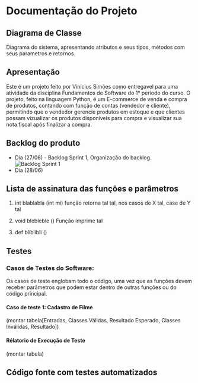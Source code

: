 # Documentação do Projeto


## Diagrama de Classe
Diagrama do sistema, apresentando atributos e seus tipos, métodos com seus parametros e retornos.


## Apresentação
Este é um projeto feito por Vinícius Simões como entregavel para uma atividade da disciplina Fundamentos de Software do 1° período do curso.
O projeto, feito na linguagem Python, é um E-commerce de venda e compra de produtos, contando com função de contas (vendedor e cliente), permitindo que o vendedor gerencie produtos em estoque e que clientes possam vizualizar os produtos disponiveis para compra e visualizar sua nota fiscal após finalizar a compra.


## Backlog do produto
- Dia (27/06) - Backlog Sprint 1, Organização do backlog.
![Backlog Sprint 1](img/backlog1.png "Divisão de ")
- Dia (28/06)


## Lista de assinatura das funções e parâmetros
1. int blablabla (int mi)
   função retorna tal tal, nos casos de X tal, case de Y tal
   
3. void blebleble ()
   Função imprime tal
   
5. def bliblibli ()

## Testes
### Casos de Testes do Software:
Os casos de teste englobam todo o código, uma vez que as funções devem receber parâmetros
que podem estar dentro de outras funções ou do código principal.

#### Caso de teste 1: Cadastro de Filme
(montar tabela[Entradas, Classes Válidas, Resultado Esperado, Classes Inválidas, Resultado])


#### Rélatorio de Execução de Teste
(montar tabela)


## Código fonte com testes automatizados
